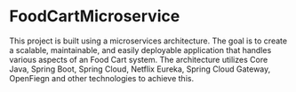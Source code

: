 # FoodCartMicroservice
This project is built using a microservices architecture. The goal is to create a scalable, maintainable, and easily deployable application that handles various aspects of an Food Cart system. The architecture utilizes Core Java, Spring Boot, Spring Cloud, Netflix Eureka, Spring Cloud Gateway, OpenFiegn and other technologies to achieve this.
